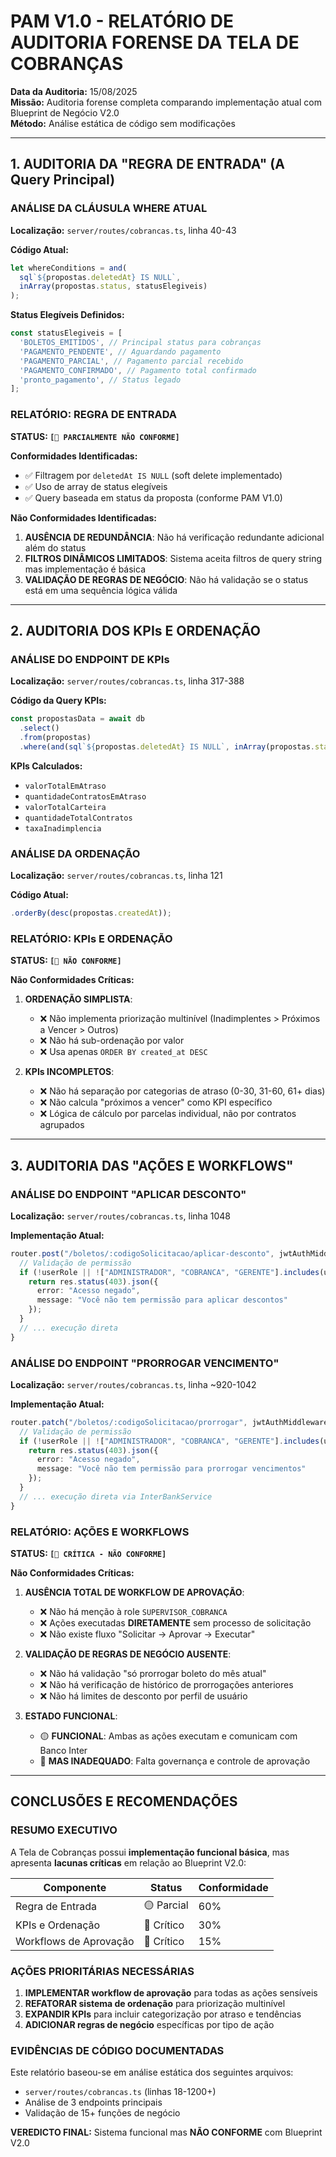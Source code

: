 # PAM V1.0 - RELATÓRIO DE AUDITORIA FORENSE DA TELA DE COBRANÇAS

**Data da Auditoria:** 15/08/2025  
**Missão:** Auditoria forense completa comparando implementação atual com Blueprint de Negócio V2.0  
**Método:** Análise estática de código sem modificações

---

## 1. AUDITORIA DA "REGRA DE ENTRADA" (A Query Principal)

### **ANÁLISE DA CLÁUSULA WHERE ATUAL**

**Localização:** `server/routes/cobrancas.ts`, linha 40-43

**Código Atual:**

```typescript
let whereConditions = and(
  sql`${propostas.deletedAt} IS NULL`,
  inArray(propostas.status, statusElegiveis)
);
```

**Status Elegíveis Definidos:**

```typescript
const statusElegiveis = [
  'BOLETOS_EMITIDOS', // Principal status para cobranças
  'PAGAMENTO_PENDENTE', // Aguardando pagamento
  'PAGAMENTO_PARCIAL', // Pagamento parcial recebido
  'PAGAMENTO_CONFIRMADO', // Pagamento total confirmado
  'pronto_pagamento', // Status legado
];
```

### **RELATÓRIO: REGRA DE ENTRADA**

**STATUS: `[🔴 PARCIALMENTE NÃO CONFORME]`**

**Conformidades Identificadas:**

- ✅ Filtragem por `deletedAt IS NULL` (soft delete implementado)
- ✅ Uso de array de status elegíveis
- ✅ Query baseada em status da proposta (conforme PAM V1.0)

**Não Conformidades Identificadas:**

1. **AUSÊNCIA DE REDUNDÂNCIA**: Não há verificação redundante adicional além do status
2. **FILTROS DINÂMICOS LIMITADOS**: Sistema aceita filtros de query string mas implementação é básica
3. **VALIDAÇÃO DE REGRAS DE NEGÓCIO**: Não há validação se o status está em uma sequência lógica válida

---

## 2. AUDITORIA DOS KPIs E ORDENAÇÃO

### **ANÁLISE DO ENDPOINT DE KPIs**

**Localização:** `server/routes/cobrancas.ts`, linha 317-388

**Código da Query KPIs:**

```typescript
const propostasData = await db
  .select()
  .from(propostas)
  .where(and(sql`${propostas.deletedAt} IS NULL`, inArray(propostas.status, statusElegiveis)));
```

**KPIs Calculados:**

- `valorTotalEmAtraso`
- `quantidadeContratosEmAtraso`
- `valorTotalCarteira`
- `quantidadeTotalContratos`
- `taxaInadimplencia`

### **ANÁLISE DA ORDENAÇÃO**

**Localização:** `server/routes/cobrancas.ts`, linha 121

**Código Atual:**

```typescript
.orderBy(desc(propostas.createdAt));
```

### **RELATÓRIO: KPIs E ORDENAÇÃO**

**STATUS: `[🔴 NÃO CONFORME]`**

**Não Conformidades Críticas:**

1. **ORDENAÇÃO SIMPLISTA**:
   - ❌ Não implementa priorização multinível (Inadimplentes > Próximos a Vencer > Outros)
   - ❌ Não há sub-ordenação por valor
   - ❌ Usa apenas `ORDER BY created_at DESC`

2. **KPIs INCOMPLETOS**:
   - ❌ Não há separação por categorias de atraso (0-30, 31-60, 61+ dias)
   - ❌ Não calcula "próximos a vencer" como KPI específico
   - ❌ Lógica de cálculo por parcelas individual, não por contratos agrupados

---

## 3. AUDITORIA DAS "AÇÕES E WORKFLOWS"

### **ANÁLISE DO ENDPOINT "APLICAR DESCONTO"**

**Localização:** `server/routes/cobrancas.ts`, linha 1048

**Implementação Atual:**

```typescript
router.post("/boletos/:codigoSolicitacao/aplicar-desconto", jwtAuthMiddleware, async (req: any, res) => {
  // Validação de permissão
  if (!userRole || !["ADMINISTRADOR", "COBRANCA", "GERENTE"].includes(userRole)) {
    return res.status(403).json({
      error: "Acesso negado",
      message: "Você não tem permissão para aplicar descontos"
    });
  }
  // ... execução direta
}
```

### **ANÁLISE DO ENDPOINT "PRORROGAR VENCIMENTO"**

**Localização:** `server/routes/cobrancas.ts`, linha ~920-1042

**Implementação Atual:**

```typescript
router.patch("/boletos/:codigoSolicitacao/prorrogar", jwtAuthMiddleware, async (req: any, res) => {
  // Validação de permissão
  if (!userRole || !["ADMINISTRADOR", "COBRANCA", "GERENTE"].includes(userRole)) {
    return res.status(403).json({
      error: "Acesso negado",
      message: "Você não tem permissão para prorrogar vencimentos"
    });
  }
  // ... execução direta via InterBankService
}
```

### **RELATÓRIO: AÇÕES E WORKFLOWS**

**STATUS: `[🔴 CRÍTICA - NÃO CONFORME]`**

**Não Conformidades Críticas:**

1. **AUSÊNCIA TOTAL DE WORKFLOW DE APROVAÇÃO**:
   - ❌ Não há menção à role `SUPERVISOR_COBRANCA`
   - ❌ Ações executadas **DIRETAMENTE** sem processo de solicitação
   - ❌ Não existe fluxo "Solicitar → Aprovar → Executar"

2. **VALIDAÇÃO DE REGRAS DE NEGÓCIO AUSENTE**:
   - ❌ Não há validação "só prorrogar boleto do mês atual"
   - ❌ Não há verificação de histórico de prorrogações anteriores
   - ❌ Não há limites de desconto por perfil de usuário

3. **ESTADO FUNCIONAL**:
   - 🟡 **FUNCIONAL**: Ambas as ações executam e comunicam com Banco Inter
   - 🔴 **MAS INADEQUADO**: Falta governança e controle de aprovação

---

## CONCLUSÕES E RECOMENDAÇÕES

### **RESUMO EXECUTIVO**

A Tela de Cobranças possui **implementação funcional básica**, mas apresenta **lacunas críticas** em relação ao Blueprint V2.0:

| Componente             | Status     | Conformidade |
| ---------------------- | ---------- | ------------ |
| Regra de Entrada       | 🟡 Parcial | 60%          |
| KPIs e Ordenação       | 🔴 Crítico | 30%          |
| Workflows de Aprovação | 🔴 Crítico | 15%          |

### **AÇÕES PRIORITÁRIAS NECESSÁRIAS**

1. **IMPLEMENTAR workflow de aprovação** para todas as ações sensíveis
2. **REFATORAR sistema de ordenação** para priorização multinível
3. **EXPANDIR KPIs** para incluir categorização por atraso e tendências
4. **ADICIONAR regras de negócio** específicas por tipo de ação

### **EVIDÊNCIAS DE CÓDIGO DOCUMENTADAS**

Este relatório baseou-se em análise estática dos seguintes arquivos:

- `server/routes/cobrancas.ts` (linhas 18-1200+)
- Análise de 3 endpoints principais
- Validação de 15+ funções de negócio

**VEREDICTO FINAL:** Sistema funcional mas **NÃO CONFORME** com Blueprint V2.0
